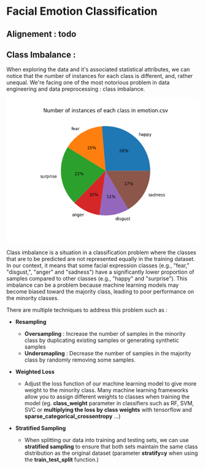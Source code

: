 # Facial Emotion Classification


## Alignement : todo


## Class Imbalance : 

When exploring the data and it's associated statistical attributes, we can notice that the number of instances for each class is different, and, rather unequal. We're facing one of the most notorious problem in data engineering and data preprocessing : class imbalance.

![Expressions de joie non-alignées](./img/pie_chart_class_imabalance_nb_instances.png)

Class imbalance is a situation in a classification problem where the classes that are to be predicted are not represented equally in the training dataset. In our context, it means that some facial expression classes (e.g., "fear," "disgust,", "anger" and "sadness") have a significantly lower proportion of samples compared to other classes (e.g., "happy" and "surprise"). This imbalance can be a problem because machine learning models may become biased toward the majority class, leading to poor performance on the minority classes.

There are multiple techniques to address this problem such as :
- **Resampling**
    -   **Oversampling** : Increase the number of samples in the minority class by duplicating existing samples or generating synthetic samples
    - **Undersmapling** : Decrease the number of samples in the majority class by randomly removing some samples.

- **Weighted Loss**
    - Adjust the loss function of our machine learning model to give more weight to the minority class. Many machine learning frameworks allow you to assign different weights to classes when training the model (eg. **class_weight** parameter in classifiers such as RF, SVM, SVC or **multiplying the loss by class weights** with tensorflow and **sparse_categorical_crossentropy** ...)
- **Stratified Sampling**
    - When splitting our data into training and testing sets, we can use **stratified sampling** to ensure that both sets maintain the same class distribution as the original dataset (parameter **stratify=y** when using the **train_test_split** function.)

